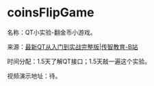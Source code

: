 # coinsFlipGame
名称：QT小实验-翻金币小游戏。

来源：[最新QT从入门到实战完整版|传智教育-B站](https://www.bilibili.com/video/BV1g4411H78N)

时间分配：1.5天了解QT接口；1.5天敲一遍这个实验。

视频演示地址：待。
